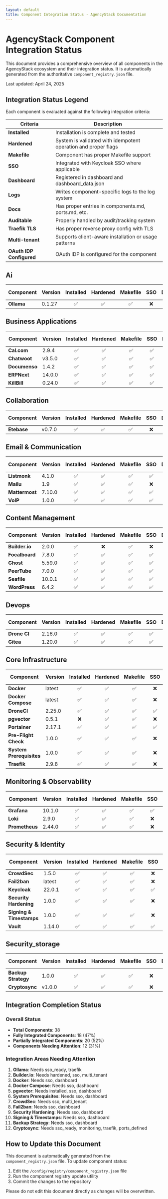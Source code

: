 ```yaml
---
layout: default
title: Component Integration Status - AgencyStack Documentation
---
```


# AgencyStack Component Integration Status

This document provides a comprehensive overview of all components in the AgencyStack ecosystem and their integration status. It is automatically generated from the authoritative `component_registry.json` file.

Last updated: April 24, 2025

## Integration Status Legend

Each component is evaluated against the following integration criteria:

| Criteria | Description |
|----------|-------------|
| **Installed** | Installation is complete and tested |
| **Hardened** | System is validated with idempotent operation and proper flags |
| **Makefile** | Component has proper Makefile support |
| **SSO** | Integrated with Keycloak SSO where applicable |
| **Dashboard** | Registered in dashboard and dashboard_data.json |
| **Logs** | Writes component-specific logs to the log system |
| **Docs** | Has proper entries in components.md, ports.md, etc. |
| **Auditable** | Properly handled by audit/tracking system |
| **Traefik TLS** | Has proper reverse proxy config with TLS |
| **Multi-tenant** | Supports client-aware installation or usage patterns |
| **OAuth IDP Configured** | OAuth IDP is configured for the component |

## Ai

| Component | Version | Installed | Hardened | Makefile | SSO | Dashboard | Logs | Docs | Auditable | Traefik TLS | Multi-tenant | OAuth IDP Configured |
|-----------|---------|:---------:|:--------:|:--------:|:---:|:---------:|:----:|:----:|:---------:|:-----------:|:------------:|:-------------------:|
| **Ollama** | 0.1.27 | ✅ | ✅ | ✅ | ❌ | ✅ | ✅ | ✅ | ✅ | ❌ | ✅ | ❌ |


## Business Applications

| Component | Version | Installed | Hardened | Makefile | SSO | Dashboard | Logs | Docs | Auditable | Traefik TLS | Multi-tenant | OAuth IDP Configured |
|-----------|---------|:---------:|:--------:|:--------:|:---:|:---------:|:----:|:----:|:---------:|:-----------:|:------------:|:-------------------:|
| **Cal.com** | 2.9.4 | ✅ | ✅ | ✅ | ✅ | ✅ | ✅ | ✅ | ✅ | ✅ | ✅ | ❌ |
| **Chatwoot** | v3.5.0 | ✅ | ✅ | ✅ | ✅ | ✅ | ✅ | ✅ | ✅ | ✅ | ✅ | ❌ |
| **Documenso** | 1.4.2 | ✅ | ✅ | ✅ | ✅ | ✅ | ✅ | ✅ | ✅ | ✅ | ✅ | ❌ |
| **ERPNext** | 14.0.0 | ✅ | ✅ | ✅ | ✅ | ✅ | ✅ | ✅ | ✅ | ✅ | ✅ | ❌ |
| **KillBill** | 0.24.0 | ✅ | ✅ | ✅ | ✅ | ✅ | ✅ | ✅ | ✅ | ✅ | ✅ | ❌ |


## Collaboration

| Component | Version | Installed | Hardened | Makefile | SSO | Dashboard | Logs | Docs | Auditable | Traefik TLS | Multi-tenant | OAuth IDP Configured |
|-----------|---------|:---------:|:--------:|:--------:|:---:|:---------:|:----:|:----:|:---------:|:-----------:|:------------:|:-------------------:|
| **Etebase** | v0.7.0 | ✅ | ✅ | ✅ | ❌ | ❌ | ❌ | ❌ | ❌ | ❌ | ✅ | ❌ |


## Email & Communication

| Component | Version | Installed | Hardened | Makefile | SSO | Dashboard | Logs | Docs | Auditable | Traefik TLS | Multi-tenant | OAuth IDP Configured |
|-----------|---------|:---------:|:--------:|:--------:|:---:|:---------:|:----:|:----:|:---------:|:-----------:|:------------:|:-------------------:|
| **Listmonk** | 4.1.0 | ✅ | ✅ | ✅ | ✅ | ✅ | ✅ | ✅ | ✅ | ✅ | ✅ | ❌ |
| **Mailu** | 1.9 | ✅ | ✅ | ✅ | ❌ | ✅ | ✅ | ✅ | ✅ | ✅ | ✅ | ❌ |
| **Mattermost** | 7.10.0 | ✅ | ✅ | ✅ | ✅ | ✅ | ✅ | ✅ | ✅ | ✅ | ✅ | ❌ |
| **VoIP** | 1.0.0 | ✅ | ✅ | ✅ | ✅ | ✅ | ✅ | ✅ | ✅ | ✅ | ✅ | ❌ |


## Content Management

| Component | Version | Installed | Hardened | Makefile | SSO | Dashboard | Logs | Docs | Auditable | Traefik TLS | Multi-tenant | OAuth IDP Configured |
|-----------|---------|:---------:|:--------:|:--------:|:---:|:---------:|:----:|:----:|:---------:|:-----------:|:------------:|:-------------------:|
| **Builder.io** | 2.0.0 | ✅ | ❌ | ✅ | ❌ | ✅ | ✅ | ✅ | ✅ | ✅ | ❌ | ❌ |
| **Focalboard** | 7.8.0 | ✅ | ✅ | ✅ | ✅ | ✅ | ✅ | ✅ | ✅ | ✅ | ✅ | ❌ |
| **Ghost** | 5.59.0 | ✅ | ✅ | ✅ | ✅ | ✅ | ✅ | ✅ | ✅ | ✅ | ✅ | ❌ |
| **PeerTube** | 7.0.0 | ✅ | ✅ | ✅ | ✅ | ✅ | ✅ | ✅ | ✅ | ✅ | ✅ | ❌ |
| **Seafile** | 10.0.1 | ✅ | ✅ | ✅ | ✅ | ✅ | ✅ | ✅ | ✅ | ✅ | ✅ | ❌ |
| **WordPress** | 6.4.2 | ✅ | ✅ | ✅ | ✅ | ✅ | ✅ | ✅ | ✅ | ✅ | ✅ | ❌ |


## Devops

| Component | Version | Installed | Hardened | Makefile | SSO | Dashboard | Logs | Docs | Auditable | Traefik TLS | Multi-tenant | OAuth IDP Configured |
|-----------|---------|:---------:|:--------:|:--------:|:---:|:---------:|:----:|:----:|:---------:|:-----------:|:------------:|:-------------------:|
| **Drone CI** | 2.16.0 | ✅ | ✅ | ✅ | ✅ | ✅ | ✅ | ✅ | ✅ | ✅ | ✅ | ❌ |
| **Gitea** | 1.20.0 | ✅ | ✅ | ✅ | ✅ | ✅ | ✅ | ✅ | ✅ | ✅ | ✅ | ❌ |


## Core Infrastructure

| Component | Version | Installed | Hardened | Makefile | SSO | Dashboard | Logs | Docs | Auditable | Traefik TLS | Multi-tenant | OAuth IDP Configured |
|-----------|---------|:---------:|:--------:|:--------:|:---:|:---------:|:----:|:----:|:---------:|:-----------:|:------------:|:-------------------:|
| **Docker** | latest | ✅ | ✅ | ✅ | ❌ | ❌ | ✅ | ✅ | ✅ | ✅ | ✅ | ❌ |
| **Docker Compose** | latest | ✅ | ✅ | ✅ | ❌ | ❌ | ✅ | ✅ | ✅ | ✅ | ✅ | ❌ |
| **DroneCI** | 2.25.0 | ✅ | ✅ | ✅ | ✅ | ✅ | ✅ | ✅ | ✅ | ✅ | ❌ | ❌ |
| **pgvector** | 0.5.1 | ❌ | ✅ | ✅ | ❌ | ❌ | ✅ | ✅ | ✅ | ✅ | ✅ | ❌ |
| **Portainer** | 2.17.1 | ✅ | ✅ | ✅ | ✅ | ✅ | ✅ | ✅ | ✅ | ✅ | ❌ | ❌ |
| **Pre-Flight Check** | 1.0.0 | ✅ | ✅ | ✅ | ❌ | ✅ | ✅ | ✅ | ✅ | ✅ | ✅ | ❌ |
| **System Prerequisites** | 1.0.0 | ✅ | ✅ | ✅ | ❌ | ❌ | ✅ | ✅ | ✅ | ✅ | ✅ | ❌ |
| **Traefik** | 2.9.8 | ✅ | ✅ | ✅ | ❌ | ✅ | ✅ | ✅ | ✅ | ✅ | ✅ | ❌ |


## Monitoring & Observability

| Component | Version | Installed | Hardened | Makefile | SSO | Dashboard | Logs | Docs | Auditable | Traefik TLS | Multi-tenant | OAuth IDP Configured |
|-----------|---------|:---------:|:--------:|:--------:|:---:|:---------:|:----:|:----:|:---------:|:-----------:|:------------:|:-------------------:|
| **Grafana** | 10.1.0 | ✅ | ✅ | ✅ | ✅ | ✅ | ✅ | ✅ | ✅ | ✅ | ✅ | ❌ |
| **Loki** | 2.9.0 | ✅ | ✅ | ✅ | ❌ | ✅ | ✅ | ✅ | ✅ | ✅ | ✅ | ❌ |
| **Prometheus** | 2.44.0 | ✅ | ✅ | ✅ | ❌ | ✅ | ✅ | ✅ | ✅ | ✅ | ✅ | ❌ |


## Security & Identity

| Component | Version | Installed | Hardened | Makefile | SSO | Dashboard | Logs | Docs | Auditable | Traefik TLS | Multi-tenant | OAuth IDP Configured |
|-----------|---------|:---------:|:--------:|:--------:|:---:|:---------:|:----:|:----:|:---------:|:-----------:|:------------:|:-------------------:|
| **CrowdSec** | 1.5.0 | ✅ | ✅ | ✅ | ❌ | ✅ | ✅ | ✅ | ✅ | ✅ | ❌ | ❌ |
| **Fail2ban** | latest | ✅ | ✅ | ✅ | ❌ | ❌ | ✅ | ✅ | ✅ | ✅ | ✅ | ❌ |
| **Keycloak** | 22.0.1 | ✅ | ✅ | ✅ | ✅ | ✅ | ✅ | ✅ | ✅ | ✅ | ✅ | ❌ |
| **Security Hardening** | 1.0.0 | ✅ | ✅ | ✅ | ❌ | ❌ | ✅ | ✅ | ✅ | ✅ | ✅ | ❌ |
| **Signing & Timestamps** | 1.0.0 | ✅ | ✅ | ✅ | ❌ | ❌ | ✅ | ✅ | ✅ | ✅ | ✅ | ❌ |
| **Vault** | 1.14.0 | ✅ | ✅ | ✅ | ✅ | ✅ | ✅ | ✅ | ✅ | ✅ | ✅ | ❌ |


## Security_storage

| Component | Version | Installed | Hardened | Makefile | SSO | Dashboard | Logs | Docs | Auditable | Traefik TLS | Multi-tenant | OAuth IDP Configured |
|-----------|---------|:---------:|:--------:|:--------:|:---:|:---------:|:----:|:----:|:---------:|:-----------:|:------------:|:-------------------:|
| **Backup Strategy** | 1.0.0 | ✅ | ✅ | ✅ | ❌ | ❌ | ✅ | ✅ | ✅ | ✅ | ✅ | ❌ |
| **Cryptosync** | v1.0.0 | ✅ | ✅ | ✅ | ❌ | ❌ | ❌ | ❌ | ❌ | ❌ | ✅ | ❌ |


## Integration Completion Status

### Overall Status

- **Total Components**: 38
- **Fully Integrated Components**: 18 (47%)
- **Partially Integrated Components**: 20 (52%)
- **Components Needing Attention**: 12 (31%)

### Integration Areas Needing Attention

1. **Ollama**: Needs sso_ready, traefik
1. **Builder.io**: Needs hardened, sso, multi_tenant
1. **Docker**: Needs sso, dashboard
1. **Docker Compose**: Needs sso, dashboard
1. **pgvector**: Needs installed, sso, dashboard
1. **System Prerequisites**: Needs sso, dashboard
1. **CrowdSec**: Needs sso, multi_tenant
1. **Fail2ban**: Needs sso, dashboard
1. **Security Hardening**: Needs sso, dashboard
1. **Signing & Timestamps**: Needs sso, dashboard
1. **Backup Strategy**: Needs sso, dashboard
1. **Cryptosync**: Needs sso_ready, monitoring, traefik, ports_defined

## How to Update this Document

This document is automatically generated from the `component_registry.json` file. To update component status:

1. Edit the `/config/registry/component_registry.json` file
2. Run the component registry update utility
3. Commit the changes to the repository

Please do not edit this document directly as changes will be overwritten.
